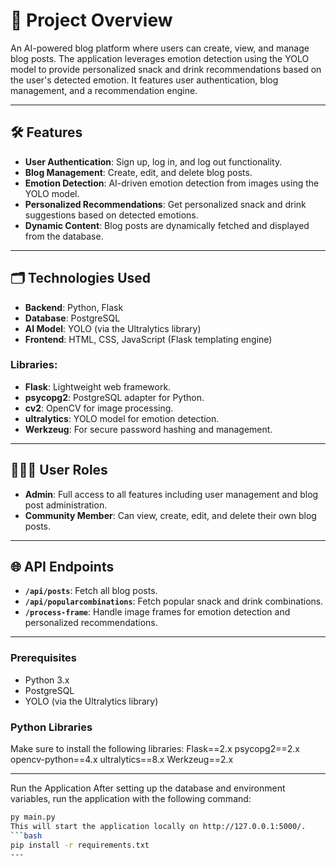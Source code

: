 # 🎯 Project Overview

An AI-powered blog platform where users can create, view, and manage blog posts. The application leverages emotion detection using the YOLO model to provide personalized snack and drink recommendations based on the user's detected emotion. It features user authentication, blog management, and a recommendation engine.

---

## 🛠 Features

- **User Authentication**: Sign up, log in, and log out functionality.
- **Blog Management**: Create, edit, and delete blog posts.
- **Emotion Detection**: AI-driven emotion detection from images using the YOLO model.
- **Personalized Recommendations**: Get personalized snack and drink suggestions based on detected emotions.
- **Dynamic Content**: Blog posts are dynamically fetched and displayed from the database.

---

## 🗂 Technologies Used

- **Backend**: Python, Flask
- **Database**: PostgreSQL
- **AI Model**: YOLO (via the Ultralytics library)
- **Frontend**: HTML, CSS, JavaScript (Flask templating engine)

### Libraries:
- **Flask**: Lightweight web framework.
- **psycopg2**: PostgreSQL adapter for Python.
- **cv2**: OpenCV for image processing.
- **ultralytics**: YOLO model for emotion detection.
- **Werkzeug**: For secure password hashing and management.

---

## 🧑‍🤝‍🧑 User Roles

- **Admin**: Full access to all features including user management and blog post administration.
- **Community Member**: Can view, create, edit, and delete their own blog posts.

---

## 🌐 API Endpoints

- **`/api/posts`**: Fetch all blog posts.
- **`/api/popularcombinations`**: Fetch popular snack and drink combinations.
- **`/process-frame`**: Handle image frames for emotion detection and personalized recommendations.

---
### Prerequisites
- Python 3.x
- PostgreSQL
- YOLO (via the Ultralytics library)

### Python Libraries
Make sure to install the following libraries:
Flask==2.x
psycopg2==2.x
opencv-python==4.x
ultralytics==8.x
Werkzeug==2.x

---
Run the Application
After setting up the database and environment variables, run the application with the following command:

```bash
py main.py
This will start the application locally on http://127.0.0.1:5000/.
```bash
pip install -r requirements.txt
---
